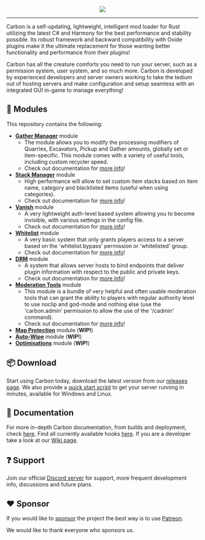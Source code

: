 <p align="center">
  <img src="https://codefling.com/uploads/monthly_2023_03/image.thumb.png.276343ad1b15a658368a7ae6e252172f.png" />
  <hr />
</p>

Carbon is a self-updating, lightweight, intelligent mod loader for Rust utilizing the latest C# and Harmony for the best performance and stability possible. Its robust framework and backward compatibility with Oxide plugins make it the ultimate replacement for those wanting better functionality and performance from their plugins!

Carbon has all the creature comforts you need to run your server, such as a permission system, user system, and so much more. Carbon is developed by experienced developers and server owners working to take the tedium out of hosting servers and make configuration and setup seamless with an integrated GUI in-game to manage everything!

## :electric_plug: Modules

This repository contains the following:
- [**Gather Manager**](https://github.com/CarbonCommunity/Carbon.Modules/tree/main/Carbon.Modules/src/GatherManagerModule) module
  - The module allows you to modify the processing modifiers of Quarries, Excavators, Pickup and Gather amounts, globally set or item-specific. This module comes with a variety of useful tools, including custom recycler speed.
  - Check out documentation for [more info](https://docs.carbonmod.gg/docs/optional-modules/gather-manager-module)!
- [**Stack Manager**](https://github.com/CarbonCommunity/Carbon.Modules/tree/main/Carbon.Modules/src/StackManagerModule) module
  - High performance will allow to set custom item stacks based on item name, category and blacklisted items (useful when using categories).
  - Check out documentation for [more info](https://docs.carbonmod.gg/docs/optional-modules/stack-manager-module)!
- [**Vanish**](https://github.com/CarbonCommunity/Carbon.Modules/tree/main/Carbon.Modules/src/VanishModule) module
  - A very lightweight auth-level based system allowing you to become invisible, with various settings in the config file.
  - Check out documentation for [more info](https://docs.carbonmod.gg/docs/optional-modules/vanish-module)!
- [**Whitelist**](https://github.com/CarbonCommunity/Carbon.Modules/tree/main/Carbon.Modules/src/WhitelistModule) module
  - A very basic system that only grants players access to a server based on the 'whitelist.bypass' permission or 'whitelisted' group.
  - Check out documentation for [more info](https://docs.carbonmod.gg/docs/optional-modules/whitelist-module)!
- [**DRM**](https://github.com/CarbonCommunity/Carbon.Modules/tree/main/Carbon.Modules/src/DRMModule) module
  - A system that allows server hosts to bind endpoints that deliver plugin information with respect to the public and private keys.
  - Check out documentation for [more info](https://docs.carbonmod.gg/docs/optional-modules/drm-module)!
- [**Moderation Tools**](https://github.com/CarbonCommunity/Carbon.Modules/tree/main/Carbon.Modules/src/ModerationToolsModule) module
  - This module is a bundle of very helpful and often usable moderation tools that can grant the ability to players with regular authority level to use noclip and god-mode and nothing else (use the 'carbon.admin' permission to allow the use of the '/cadmin' command).
  - Check out documentation for [more info](https://docs.carbonmod.gg/docs/optional-modules/moderation-tools-module)!
- [**Map Protection**](https://github.com/CarbonCommunity/Carbon.Modules/tree/main/Carbon.Modules/src/MapProtectionModule) module (**WIP!**)
- [**Auto-Wipe**](https://github.com/CarbonCommunity/Carbon.Modules/tree/main/Carbon.Modules/src/AutoWipeModule) module (**WIP!**)
- [**Optimisations**](https://github.com/CarbonCommunity/Carbon.Modules/tree/main/Carbon.Modules/src/OptimisationsModule) module (**WIP!**)

## :package: Download

Start using Carbon today, download the latest version from our [releases page][production].
We also provide a [quick start script][quick-start] to get your server running in minutes, available for Windows and Linux.

## :blue_book: Documentation

For more in-depth Carbon documentation, from builds and deployment, check [here][documentation].
Find all currently available hooks [here][hooks].
If you are a developer take a look at our [Wiki page][wiki].

## :question: Support

Join our official [Discord server][discord] for support, more frequent development info, discussions and future plans.

## :heart: Sponsor

If you would like to [sponsor][patreon] the project the best way is to use [Patreon].

We would like to thank everyone who sponsors us.


[hooks]: https://carboncommunity.gitbook.io/docs/core/hooks/carbon-hooks
[wiki]: https://github.com/CarbonCommunity/Carbon.Core/wiki
[discord]: https://discord.gg/eXPcNKK4yd
[documentation]: https://carboncommunity.gitbook.io/docs
[patreon]: https://patreon.com/CarbonCommunity
[production]: https://github.com/CarbonCommunity/Carbon.Core/releases/tag/production_build
[quick-start]: https://github.com/CarbonCommunity/Carbon.QuickStart
